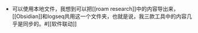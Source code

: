 - 可以使用本地文件，我想到可以把[[roam research]]中的内容导出来，[[Obsidian]]和logseq共用这一个文件夹，也就是说，我三款工具中的内容几乎是同步的。#[[软件联动]]
